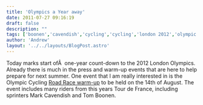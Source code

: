 ```yaml
---
title: 'Olympics a Year away'
date: 2011-07-27 09:16:19
draft: false
description: ""
tags: ['boonen','cavendish','cycling','cycling','london 2012','olympic warm-up event','olympics','Aside']
author: 'Andrew'
layout: '../../layouts/BlogPost.astro'
---
```


Today marks start ofÂ  one-year count-down to the 2012 London Olympics. Already there is much in the press and warm-up events that are here to help prepare for next summer. One event that I am really interested in is the Olympic Cycling [Road Race warm-up](http://www.cyclingweekly.co.uk/news/latest/529520/stars-line-up-for-olympic-road-race-test-event.html) to be held on the 14th of August. The event includes many riders from this years Tour de France, including sprinters Mark Cavendish and Tom Boonen.
